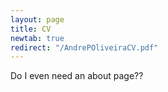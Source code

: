 ```yaml
---
layout: page
title: CV
newtab: true
redirect: "/AndrePOliveiraCV.pdf"
---
```


Do I even need an about page??
